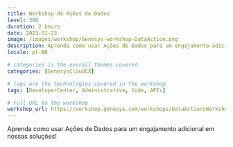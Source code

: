 ```yaml
---
title: Workshop de Ações de Dados
level: 300
duration: 2 hours
date: 2023-01-23
image: /images/workshop/Genesys-workshop-DataAction.png
description: Aprenda como usar Ações de Dados para um engajamento adicional em nossas soluções!
locale: pt-BR

# categories is the overall themes covered. 
categories: [GenesysCloudCX]

# tags are the technologies covered in the workshop
tags: [DeveloperCenter, Administrative, Code, APIs]

# Full URL to the workshop
workshop_url: https://workshop.genesys.com/workshops/DataActionsWorkshop/pt/
---
```


Aprenda como usar Ações de Dados para um engajamento adicional em nossas soluções!
